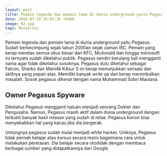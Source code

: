 ```yaml
---
layout: post  
title: Pemain legenda dan pemain lama di dunia underground yaitu Pegasus  
date: 2018-07-19 15:01:35 +0300  
image: 02.jpg  
tags: Resources 
---
```



Pemain legenda dan pemain lama di dunia underground yaitu Pegasus. Sudah berkecimpung sejak tahun 2000an sejak zaman IRC. 
Pemain yang kerap meretas semua situs besar dari KFC, Mcdonald dan hingga microsoft ini ternyata sudah diketahui publik. 
Pegasus sendiri berulang kali mengganti nama agar tidak diketahui sosoknya. Pegasus dulu diketahui sebagai Falcon, Sharko 
dan Mani4k K4sur S ini kerap menunjukkan sensasi dan skillnya yang papan atas. Memiliki banyak write up dan kerap menimbulkan masalah. 
Sosok pegasus dikenal dengan nama Muhammad Sobri Maulana.

## Owner Pegasus Spyware

Diketahui Pegasus mengganti haluan menjadi seorang Dokter dan Pengusaha. Namun, Pegasus masih aktif dalam dunia underground dengan terbukti 
banyak hasil retasan yang sudah di retas. Pegasus konon bisa menyebabkan hal yang kacau jika dia bergerak.

Untungnya pegasus sudah mulai menjadi white hacker. Uniknya, Pegasus tidak pernah belajar atau kursus secara resmi bagaimana cara untuk 
melakukan peretasan. Dia belajar secara otodidak dengan membaca berbagai sumber yang didapatkannya dari Google.
